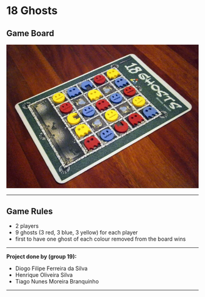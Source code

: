 # 18 Ghosts

## Game Board

![img](images/18ghosts.png)

---

## Game Rules

- 2 players
- 9 ghosts (3 red, 3 blue, 3 yellow) for each player
- first to have one ghost of each colour removed from the board wins

---

**Project done by (group 19):**
- Diogo Filipe Ferreira da Silva
- Henrique Oliveira Silva
- Tiago Nunes Moreira Branquinho

---
